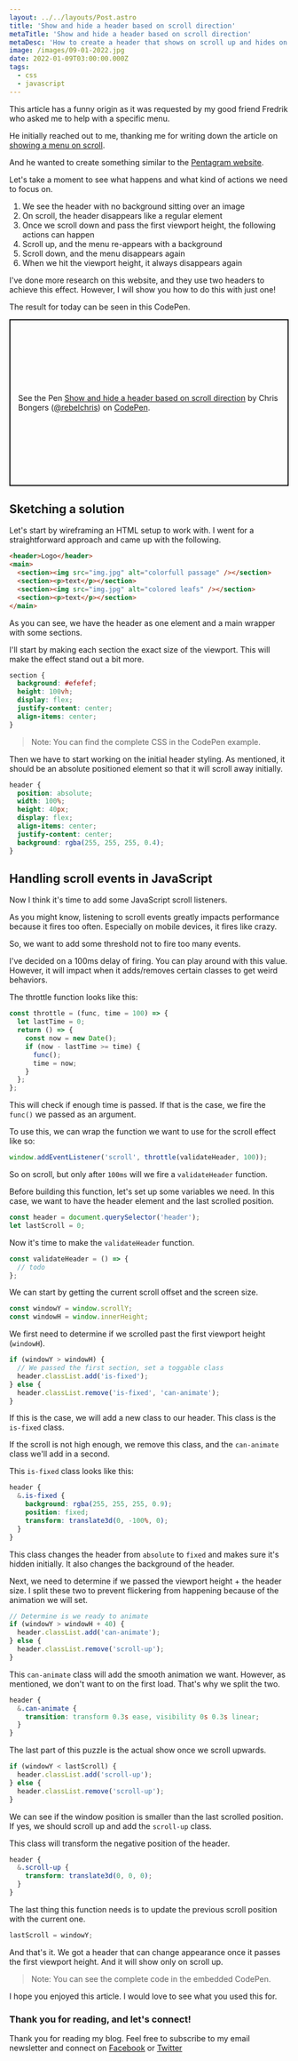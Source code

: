 ```yaml
---
layout: ../../layouts/Post.astro
title: 'Show and hide a header based on scroll direction'
metaTitle: 'Show and hide a header based on scroll direction'
metaDesc: 'How to create a header that shows on scroll up and hides on scroll down in JavaScript and CSS'
image: /images/09-01-2022.jpg
date: 2022-01-09T03:00:00.000Z
tags:
  - css
  - javascript
---
```


This article has a funny origin as it was requested by my good friend Fredrik who asked me to help with a specific menu.

He initially reached out to me, thanking me for writing down the article on [showing a menu on scroll](https://daily-dev-tips.com/posts/slide-down-menu-on-scroll/).

And he wanted to create something similar to the [Pentagram website](https://www.pentagram.com/).

Let's take a moment to see what happens and what kind of actions we need to focus on.

1. We see the header with no background sitting over an image
2. On scroll, the header disappears like a regular element
3. Once we scroll down and pass the first viewport height, the following actions can happen
4. Scroll up, and the menu re-appears with a background
5. Scroll down, and the menu disappears again
6. When we hit the viewport height, it always disappears again

I've done more research on this website, and they use two headers to achieve this effect. However, I will show you how to do this with just one!

The result for today can be seen in this CodePen.

<p class="codepen" data-height="300" data-default-tab="result" data-slug-hash="BawYXYz" data-user="rebelchris" style="height: 300px; box-sizing: border-box; display: flex; align-items: center; justify-content: center; border: 2px solid; margin: 1em 0; padding: 1em;">
  <span>See the Pen <a href="https://codepen.io/rebelchris/pen/BawYXYz">
  Show and hide a header based on scroll direction</a> by Chris Bongers (<a href="https://codepen.io/rebelchris">@rebelchris</a>)
  on <a href="https://codepen.io">CodePen</a>.</span>
</p>
<script async src="https://cpwebassets.codepen.io/assets/embed/ei.js"></script>

## Sketching a solution

Let's start by wireframing an HTML setup to work with. I went for a straightforward approach and came up with the following.

```html
<header>Logo</header>
<main>
  <section><img src="img.jpg" alt="colorfull passage" /></section>
  <section><p>text</p></section>
  <section><img src="img.jpg" alt="colored leafs" /></section>
  <section><p>text</p></section>
</main>
```

As you can see, we have the header as one element and a main wrapper with some sections.

I'll start by making each section the exact size of the viewport. This will make the effect stand out a bit more.

```css
section {
  background: #efefef;
  height: 100vh;
  display: flex;
  justify-content: center;
  align-items: center;
}
```

> Note: You can find the complete CSS in the CodePen example.

Then we have to start working on the initial header styling.
As mentioned, it should be an absolute positioned element so that it will scroll away initially.

```css
header {
  position: absolute;
  width: 100%;
  height: 40px;
  display: flex;
  align-items: center;
  justify-content: center;
  background: rgba(255, 255, 255, 0.4);
}
```

## Handling scroll events in JavaScript

Now I think it's time to add some JavaScript scroll listeners.

As you might know, listening to scroll events greatly impacts performance because it fires too often.
Especially on mobile devices, it fires like crazy.

So, we want to add some threshold not to fire too many events.

I've decided on a 100ms delay of firing. You can play around with this value. However, it will impact when it adds/removes certain classes to get weird behaviors.

The throttle function looks like this:

```js
const throttle = (func, time = 100) => {
  let lastTime = 0;
  return () => {
    const now = new Date();
    if (now - lastTime >= time) {
      func();
      time = now;
    }
  };
};
```

This will check if enough time is passed. If that is the case, we fire the `func()` we passed as an argument.

To use this, we can wrap the function we want to use for the scroll effect like so:

```js
window.addEventListener('scroll', throttle(validateHeader, 100));
```

So on scroll, but only after `100ms` will we fire a `validateHeader` function.

Before building this function, let's set up some variables we need.
In this case, we want to have the header element and the last scrolled position.

```js
const header = document.querySelector('header');
let lastScroll = 0;
```

Now it's time to make the `validateHeader` function.

```js
const validateHeader = () => {
  // todo
};
```

We can start by getting the current scroll offset and the screen size.

```js
const windowY = window.scrollY;
const windowH = window.innerHeight;
```

We first need to determine if we scrolled past the first viewport height (`windowH`).

```js
if (windowY > windowH) {
  // We passed the first section, set a toggable class
  header.classList.add('is-fixed');
} else {
  header.classList.remove('is-fixed', 'can-animate');
}
```

If this is the case, we will add a new class to our header. This class is the `is-fixed` class.

If the scroll is not high enough, we remove this class, and the `can-animate` class we'll add in a second.

This `is-fixed` class looks like this:

```css
header {
  &.is-fixed {
    background: rgba(255, 255, 255, 0.9);
    position: fixed;
    transform: translate3d(0, -100%, 0);
  }
}
```

This class changes the header from `absolute` to `fixed` and makes sure it's hidden initially. It also changes the background of the header.

Next, we need to determine if we passed the viewport height + the header size.
I split these two to prevent flickering from happening because of the animation we will set.

```js
// Determine is we ready to animate
if (windowY > windowH + 40) {
  header.classList.add('can-animate');
} else {
  header.classList.remove('scroll-up');
}
```

This `can-animate` class will add the smooth animation we want. However, as mentioned, we don't want to on the first load. That's why we split the two.

```css
header {
  &.can-animate {
    transition: transform 0.3s ease, visibility 0s 0.3s linear;
  }
}
```

The last part of this puzzle is the actual show once we scroll upwards.

```js
if (windowY < lastScroll) {
  header.classList.add('scroll-up');
} else {
  header.classList.remove('scroll-up');
}
```

We can see if the window position is smaller than the last scrolled position.
If yes, we should scroll up and add the `scroll-up` class.

This class will transform the negative position of the header.

```css
header {
  &.scroll-up {
    transform: translate3d(0, 0, 0);
  }
}
```

The last thing this function needs is to update the previous scroll position with the current one.

```js
lastScroll = windowY;
```

And that's it. We got a header that can change appearance once it passes the first viewport height.
And it will show only on scroll up.

> Note: You can see the complete code in the embedded CodePen.

I hope you enjoyed this article. I would love to see what you used this for.

### Thank you for reading, and let's connect!

Thank you for reading my blog. Feel free to subscribe to my email newsletter and connect on [Facebook](https://www.facebook.com/DailyDevTipsBlog) or [Twitter](https://twitter.com/DailyDevTips1)
